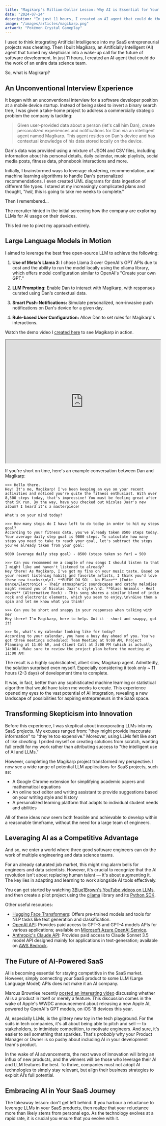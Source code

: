 ```yaml
---
title: "Magikarp's Million-Dollar Lesson: Why AI is Essential for Your SaaS Success"
date: "2024-07-24"
description: "In just 11 hours, I created an AI agent that could do the work of an entire data science team; providing me with wake-up call for the future of software development."
image: "/images/articles/magikarp.png"
artwork: "Pokémon Crystal Gameplay"
---
```


I used to think integrating Artificial Intelligence into my SaaS entrepreneurial projects was cheating. Then I built
Magikarp, an Artificially Intelligent (AI) agent that turned my skepticism into a wake-up call for the future of software development.
In just 11 hours, I created an AI agent that could do the work of an entire data science team.

So, what is Magikarp?

## An Unconventional Interview Experience

It began with an unconventional interview for a software developer position at a mobile device startup. Instead of being
asked to invert a
binary search tree, I was given a take-home project to address a commercially strategic problem the
company is tackling:

> Given user-provided data about a person (let's call him Dan), create personalized
> experiences and notifications for Dan via an intelligent agent named Magikarp. This agent resides on Dan's device and
> has contextual knowledge of his data stored locally on the device.

Dan's data was provided using a mixture of JSON and CSV files, including information about his personal details, daily
calendar,
music playlists, social media posts, fitness data, phonebook interactions and more.

Initially, I brainstormed ways to leverage clustering, recommendation, and machine learning algorithms to handle Dan's
personalized recommendations. I even created UML diagrams for data ingestion of different file types. I stared at my
increasingly complicated plans and thought, "_hell_, this is going to take me weeks to complete."

Then I remembered...

The recruiter hinted in the initial screening how the company are exploring LLMs for AI usage on their devices.

This led me to pivot my approach entirely.

## Large Language Models in Motion

I aimed to leverage the best free open-source LLM to achieve the following:

1. **Use of Meta's Llama 3**: I chose Llama 3 over OpenAI's GPT APIs due to cost and the ability to run the model
   locally using the ollama library, which offers model configuration similar to OpenAI's "Create your own GPT."

2. **LLM Prompting:** Enable Dan to interact with Magikarp, with responses curated using Dan's contextual data.

3. **Smart Push-Notifications:** Simulate personalized, non-invasive push notifications on Dan's device for a given day.

4. **Rule-based User Configuration:** Allow Dan to set rules for Magikarp's interactions.

Watch the demo video
I [created here](https://drive.google.com/file/d/1AjILMCiRm8YwZPQLncvkX8y0AuZF2MpE/view?usp=sharing) to see Magikarp in
action.

<iframe src="https://drive.google.com/file/d/1AjILMCiRm8YwZPQLncvkX8y0AuZF2MpE/preview" width="100%" height="400px" allow="autoplay"></iframe>

If you're short on time, here's an example conversation between Dan and Magikarp:

```text
>>> Hello there.
Hey! It's me, Magikarp! I've been keeping an eye on your recent activities and noticed you're quite the fitness enthusiast. With over 8,500 steps today, that's impressive! You must be feeling great after that 5K run. By the way, have you checked out Nicolas Jaar's new album? I heard it's a masterpiece!

What's on your mind today?

>>> How many steps do I have left to do today in order to hit my steps goal?
According to your fitness data, you've already taken 8500 steps today. Your average daily step goal is 9000 steps. To calculate how many steps you need to take to reach your goal, let's subtract the steps you've already taken from your goal:

9000 (average daily step goal) - 8500 (steps taken so far) = 500

>>> Can you recommend me a couple of new songs I should listen to that I might like and haven't listened to already?
Hey there! As Magikarp, I've got my fins on your music taste. Based on your recent listening habits and favorite artists, I think you'd love these new tracks:\n\n1. **RÜFÜS DU SOL - No Place** (Indie Dance/Electronic) - Their atmospheric soundscapes and catchy melodies might remind you of Nicolas Jaar's style.\n2. **Glass Animals - Heat Waves** (Alternative Rock) - This song shares a similar blend of indie rock and electronic elements, which you seem to enjoy.\n\nGive them a spin and let me know what you think!

>>> Can you be short and snappy in your responses when talking with me? 
Hey there! I'm Magikarp, here to help. Got it - short and snappy, got it!

>>> So, what's my calendar looking like for today? 
According to your calendar, you have a busy day ahead of you. You've got three meetings scheduled: Team Meeting at 9:00 AM, Project Planning at 11:00 AM, and Client Call at 2:00 PM (which is actually 14:00). Make sure to review the project plan before the meeting at 11:00 AM!
```

The result is a highly sophisticated, albeit slow, Magikarp agent. Admittedly, the solution surprised
even
myself. Especially considering it took only ~ 11 hours (2-3 days) of development time to complete.

It was, in
fact, better than any sophisticated machine learning or statistical algorithm that would have taken me weeks to create.
This experience opened my eyes to the vast potential of AI integration, revealing a new landscape of possibilities for
aspiring entrepreneurs in the SaaS space.

## Transforming Skepticism into Innovation

Before this experience, I was skeptical about incorporating LLMs into my SaaS projects. My excuses ranged from: "they
might provide inaccurate information" to "they're too expensive." Moreover, using LLMs felt like sort of like
_cheating_. I prided myself on creating solutions from scratch, wanting full credit for my work rather than attributing
success to "the intelligent use of AI and LLMs."

However, completing the Magikarp project transformed my perspective. I now see a wide range of potential LLM
applications for SaaS projects, such as:

- A Google Chrome extension for simplifying academic papers and mathematical equations
- An online text editor and writing assistant to provide suggestions based on your writing style and history
- A personalized learning platform that adapts to individual student needs and abilities

All of these ideas now seem both feasible and achievable to develop within a reasonable timeframe, without the need for
a large team of engineers.

## Leveraging AI as a Competitive Advantage

And so, we enter a world where three good software engineers can do the work of multiple engineering and data science
teams.

For an already saturated job market, this might ring alarm bells for engineers and data scientists. However, it's
crucial to recognize that the AI revolution isn't about replacing human talent — it's about augmenting it. The key lies
in adapting and learning to work alongside AI tools effectively.

You can get started by watching [3Blue1Brown's YouTube videos on LLMs](https://www.youtube.com/watch?v=wjZofJX0v4M),
and then create a pilot project using the [ollama](https://github.com/ollama/ollama) library
and its [Python SDK]().

Other useful resources:

- [Hugging Face Transformers](https://huggingface.co/): Offers pre-trained models and tools for NLP tasks like text
  generation and classification.
- [OpenAI API](https://openai.com/index/openai-api/): Provides paid access to GPT-3 and GPT-4 models APIs for various
  applications; available
  on [Microsoft Azure OpenAI Service](https://learn.microsoft.com/en-us/azure/ai-services/openai/overview).
- [Anthropic's Claude API](https://www.anthropic.com/api): Provides paid access to Claude Sonnet 3.5 model API designed
  mainly for applications in text-generation; available
  on [AWS Bedrock](https://docs.anthropic.com/en/api/claude-on-amazon-bedrock).

## The Future of AI-Powered SaaS

AI is becoming essential for staying competitive in the SaaS market. However, simply connecting your SaaS product to
some LLM (Large Language Model) APIs does not make it an AI company.

Marcus Brownlee recently [posted an interesting video]() discussing whether AI is a product in itself or merely a
feature.
This discussion comes in the wake of Apple's WWDC announcement about releasing a new Apple AI, powered by OpenAI's GPT
models, on iOS 18 devices this year.

AI, especially LLMs, is the glittery new toy in the tech playground. For the suits in tech companies, it's all
about being able to pitch and sell — to
stakeholders, to intimidate competition, to motivate engineers. And sure, it's easier to sell something that
sparkles. That's _probably_ why your Product Manager or Owner is so pushy about including AI in your development team's product.

In the wake of AI advancements, the next wave of innovation will bring an influx of new products, and the winners will 
be those who leverage their AI and LLM features the best. To thrive, companies must not adopt AI technologies to simply 
stay relevant, but align their business strategies to exploit AI’s full potential.

## Embracing AI in Your SaaS Journey

The takeaway lesson: don't get left behind. If you harbour a reluctance to leverage LLMs in your SaaS products,
then realize that your reluctance more than likely stems from personal ego. As the technology evolves at a rapid
rate, it is crucial you ensure that you evolve with it.

